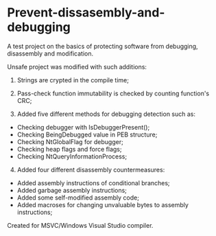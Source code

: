# Prevent-dissasembly-and-debugging
A test project on the basics of protecting software from debugging, disassembly and modification.


Unsafe project was modified with such additions:


1. Strings are crypted in the compile time;

2. Pass-check function immutability is checked by counting function's CRC;


3. Added five different methods for debugging detection such as:
- Checking debugger with IsDebuggerPresent();
- Checking BeingDebugged value in PEB structure;
- Checking NtGlobalFlag for debugger; 
- Checking heap flags and force flags;
- Checking NtQueryInformationProcess;

4. Added four different disassembly countermeasures:
- Added assembly instructions of conditional branches;
- Added garbage assembly instructions;
- Added some self-modified assembly code;
- Added macroses for changing unvaluable bytes to assembly instructions;

Created for MSVC/Windows Visual Studio compiler.
